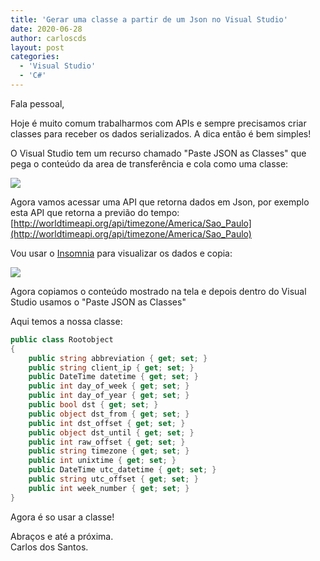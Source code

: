 ```yaml
---
title: 'Gerar uma classe a partir de um Json no Visual Studio'
date: 2020-06-28
author: carloscds
layout: post
categories:
  - 'Visual Studio'
  - 'C#'
---
```

Fala pessoal,

Hoje é muito comum trabalharmos com APIs e sempre precisamos criar classes para receber os dados serializados. A dica então é bem simples!

O Visual Studio tem um recurso chamado "Paste JSON as Classes" que pega o conteúdo da area de transferência e cola como uma classe:

![](img/2020/06/past-json-01.png)

Agora vamos acessar uma API que retorna dados em Json, por exemplo esta API que retorna a previão do tempo: [http://worldtimeapi.org/api/timezone/America/Sao_Paulo](http://worldtimeapi.org/api/timezone/America/Sao_Paulo)

Vou usar o [Insomnia](https://insomnia.rest/download/) para visualizar os dados e copia:

![](img/2020/06/past-json-02.png)

Agora copiamos o conteúdo mostrado na tela e depois dentro do Visual Studio usamos o "Paste JSON as Classes"

Aqui temos a nossa classe:

```csharp
public class Rootobject
{
    public string abbreviation { get; set; }
    public string client_ip { get; set; }
    public DateTime datetime { get; set; }
    public int day_of_week { get; set; }
    public int day_of_year { get; set; }
    public bool dst { get; set; }
    public object dst_from { get; set; }
    public int dst_offset { get; set; }
    public object dst_until { get; set; }
    public int raw_offset { get; set; }
    public string timezone { get; set; }
    public int unixtime { get; set; }
    public DateTime utc_datetime { get; set; }
    public string utc_offset { get; set; }
    public int week_number { get; set; }
}
```
Agora é so usar a classe!

Abraços e até a próxima.  
Carlos dos Santos.